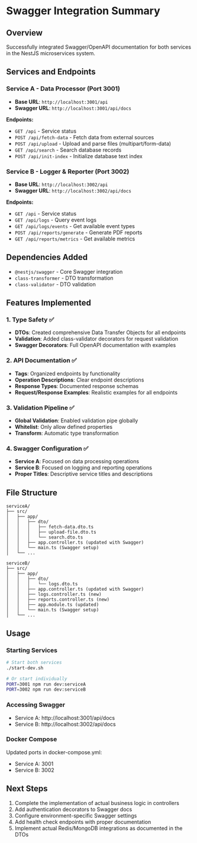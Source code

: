 # Swagger Integration Summary

## Overview
Successfully integrated Swagger/OpenAPI documentation for both services in the NestJS microservices system.

## Services and Endpoints

### Service A - Data Processor (Port 3001)
- **Base URL**: `http://localhost:3001/api`
- **Swagger URL**: `http://localhost:3001/api/docs`

**Endpoints:**
- `GET /api` - Service status
- `POST /api/fetch-data` - Fetch data from external sources
- `POST /api/upload` - Upload and parse files (multipart/form-data)
- `GET /api/search` - Search database records
- `POST /api/init-index` - Initialize database text index

### Service B - Logger & Reporter (Port 3002)
- **Base URL**: `http://localhost:3002/api`
- **Swagger URL**: `http://localhost:3002/api/docs`

**Endpoints:**
- `GET /api` - Service status
- `GET /api/logs` - Query event logs
- `GET /api/logs/events` - Get available event types
- `POST /api/reports/generate` - Generate PDF reports
- `GET /api/reports/metrics` - Get available metrics

## Dependencies Added
- `@nestjs/swagger` - Core Swagger integration
- `class-transformer` - DTO transformation
- `class-validator` - DTO validation

## Features Implemented

### 1. Type Safety ✅
- **DTOs**: Created comprehensive Data Transfer Objects for all endpoints
- **Validation**: Added class-validator decorators for request validation
- **Swagger Decorators**: Full OpenAPI documentation with examples

### 2. API Documentation ✅
- **Tags**: Organized endpoints by functionality
- **Operation Descriptions**: Clear endpoint descriptions
- **Response Types**: Documented response schemas
- **Request/Response Examples**: Realistic examples for all endpoints

### 3. Validation Pipeline ✅
- **Global Validation**: Enabled validation pipe globally
- **Whitelist**: Only allow defined properties
- **Transform**: Automatic type transformation

### 4. Swagger Configuration ✅
- **Service A**: Focused on data processing operations
- **Service B**: Focused on logging and reporting operations
- **Proper Titles**: Descriptive service titles and descriptions

## File Structure
```
serviceA/
├── src/
│   ├── app/
│   │   ├── dto/
│   │   │   ├── fetch-data.dto.ts
│   │   │   ├── upload-file.dto.ts
│   │   │   └── search.dto.ts
│   │   ├── app.controller.ts (updated with Swagger)
│   │   └── main.ts (Swagger setup)
│   └── ...

serviceB/
├── src/
│   ├── app/
│   │   ├── dto/
│   │   │   └── logs.dto.ts
│   │   ├── app.controller.ts (updated with Swagger)
│   │   ├── logs.controller.ts (new)
│   │   ├── reports.controller.ts (new)
│   │   ├── app.module.ts (updated)
│   │   └── main.ts (Swagger setup)
│   └── ...
```

## Usage

### Starting Services
```bash
# Start both services
./start-dev.sh

# Or start individually
PORT=3001 npm run dev:serviceA
PORT=3002 npm run dev:serviceB
```

### Accessing Swagger
- Service A: http://localhost:3001/api/docs
- Service B: http://localhost:3002/api/docs

### Docker Compose
Updated ports in docker-compose.yml:
- Service A: 3001
- Service B: 3002

## Next Steps
1. Complete the implementation of actual business logic in controllers
2. Add authentication decorators to Swagger docs
3. Configure environment-specific Swagger settings
4. Add health check endpoints with proper documentation
5. Implement actual Redis/MongoDB integrations as documented in the DTOs
